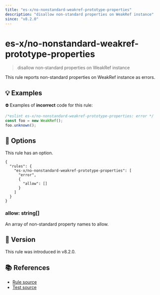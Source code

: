 ```yaml
---
title: "es-x/no-nonstandard-weakref-prototype-properties"
description: "disallow non-standard properties on WeakRef instance"
since: "v8.2.0"
---
```


# es-x/no-nonstandard-weakref-prototype-properties
> disallow non-standard properties on WeakRef instance

This rule reports non-standard properties on WeakRef instance as errors.

## 💡 Examples

⛔ Examples of **incorrect** code for this rule:

<eslint-playground type="bad">

```js
/*eslint es-x/no-nonstandard-weakref-prototype-properties: error */
const foo = new WeakRef();
foo.unknown();
```

</eslint-playground>

## 🔧 Options

This rule has an option.

```jsonc
{
  "rules": {
    "es-x/no-nonstandard-weakref-prototype-properties": [
      "error",
      {
        "allow": []
      }
    ]
  }
}
```

### allow: string[]

An array of non-standard property names to allow.

## 🚀 Version

This rule was introduced in v8.2.0.

## 📚 References

- [Rule source](https://github.com/eslint-community/eslint-plugin-es-x/blob/master/lib/rules/no-nonstandard-weakref-prototype-properties.js)
- [Test source](https://github.com/eslint-community/eslint-plugin-es-x/blob/master/tests/lib/rules/no-nonstandard-weakref-prototype-properties.js)
